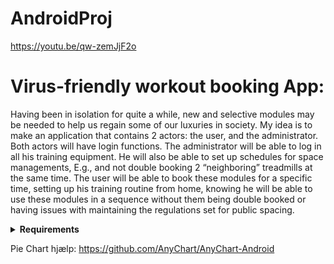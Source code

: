 # AndroidProj
https://youtu.be/qw-zemJjF2o

# Virus-friendly workout booking App:
Having been in isolation for quite a while, new and selective modules may be needed to help us regain some of our luxuries in society. My idea is to make an application that contains 2 actors: the user, and the administrator. 
Both actors will have login functions.
The administrator will be able to log in all his training equipment. He will also be able to set up schedules for space managements, E.g., and not double booking 2 “neighboring” treadmills at the same time.
The user will be able to book these modules for a specific time, setting up his training routine from home, knowing he will be able to use these modules in a sequence without them being double booked or having issues with maintaining the regulations set for public spacing. 


<details>
  <summary><b>Requirements</summary></b>
<br>

# High:
1) As an administrator I want to be able to register all my equipment, as well as inserting specific information regarding user regulations, and safety information.
2) As a user I want to be able to book training modules for a specific period, because we want the gyms open again. 


# Medium:

3) As an administrator I want to be able to provide and register users who put up a subscription in my Gym because preventing unregistered users will be necessary. 
4) As a user I want to be able to receive tables, data, and statistics regarding my past trainings because it can help me get motivated and help me regulate training into a steady and progressive rhythm.


# Low:
5) As an administrator I want to have the ability to broadcast information incase of emergencies or change of policies.
6) As a user I want to be able to see a overview of my training activities as a form of statistics, which equipment have i used this week and how many times?

</details>


Pie Chart hjælp: https://github.com/AnyChart/AnyChart-Android
